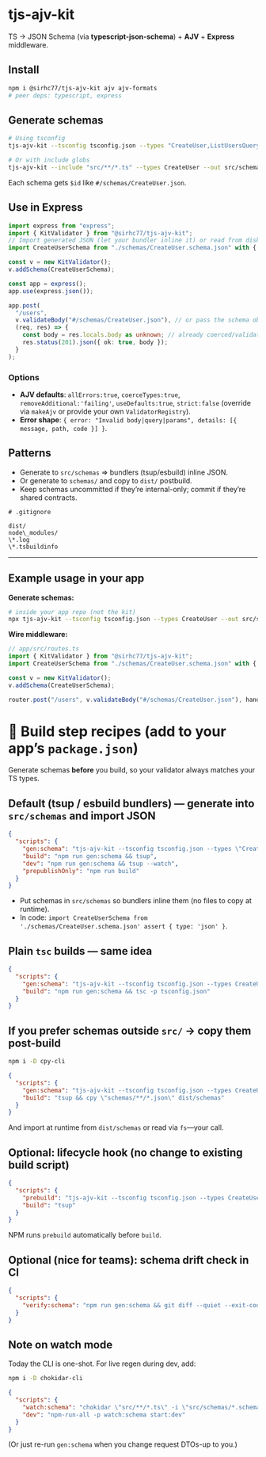 # tjs-ajv-kit

TS → JSON Schema (via **typescript-json-schema**) + **AJV** + **Express** middleware.

## Install

```bash
npm i @sirhc77/tjs-ajv-kit ajv ajv-formats
# peer deps: typescript, express
````

## Generate schemas

```bash
# Using tsconfig
tjs-ajv-kit --tsconfig tsconfig.json --types "CreateUser,ListUsersQuery" --out src/schemas

# Or with include globs
tjs-ajv-kit --include "src/**/*.ts" --types CreateUser --out src/schemas
```

Each schema gets `$id` like `#/schemas/CreateUser.json`.

## Use in Express

```ts
import express from "express";
import { KitValidator } from "@sirhc77/tjs-ajv-kit";
// Import generated JSON (let your bundler inline it) or read from disk
import CreateUserSchema from "./schemas/CreateUser.schema.json" with { type: "json" };

const v = new KitValidator();
v.addSchema(CreateUserSchema);

const app = express();
app.use(express.json());

app.post(
  "/users",
  v.validateBody("#/schemas/CreateUser.json"), // or pass the schema object
  (req, res) => {
    const body = res.locals.body as unknown; // already coerced/validated
    res.status(201).json({ ok: true, body });
  }
);
```

### Options

* **AJV defaults**: `allErrors:true`, `coerceTypes:true`, `removeAdditional:'failing'`, `useDefaults:true`, `strict:false` (override via `makeAjv` or provide your own `ValidatorRegistry`).
* **Error shape**: `{ error: "Invalid body|query|params", details: [{ message, path, code }] }`.

## Patterns

* Generate to `src/schemas` ⇒ bundlers (tsup/esbuild) inline JSON.
* Or generate to `schemas/` and copy to `dist/` postbuild.
* Keep schemas uncommitted if they’re internal-only; commit if they’re shared contracts.

```
# .gitignore

dist/
node\_modules/
\*.log
\*.tsbuildinfo

````

---

## Example usage in your app

**Generate schemas:**

```bash
# inside your app repo (not the kit)
npx tjs-ajv-kit --tsconfig tsconfig.json --types CreateUser --out src/schemas
```

**Wire middleware:**

```ts
// app/src/routes.ts
import { KitValidator } from "@sirhc77/tjs-ajv-kit";
import CreateUserSchema from "./schemas/CreateUser.schema.json" with { type: "json" };

const v = new KitValidator();
v.addSchema(CreateUserSchema);

router.post("/users", v.validateBody("#/schemas/CreateUser.json"), handler);
```

# 🧱 Build step recipes (add to your app’s `package.json`)

Generate schemas **before** you build, so your validator always matches your TS types.

## Default (tsup / esbuild bundlers) — generate into `src/schemas` and import JSON

```json
{
  "scripts": {
    "gen:schema": "tjs-ajv-kit --tsconfig tsconfig.json --types \"CreateUser,ListUsersQuery\" --out src/schemas",
    "build": "npm run gen:schema && tsup",
    "dev": "npm run gen:schema && tsup --watch",
    "prepublishOnly": "npm run build"
  }
}
```

* Put schemas in `src/schemas` so bundlers inline them (no files to copy at runtime).
* In code: `import CreateUserSchema from './schemas/CreateUser.schema.json' assert { type: 'json' }`.

## Plain `tsc` builds — same idea

```json
{
  "scripts": {
    "gen:schema": "tjs-ajv-kit --tsconfig tsconfig.json --types CreateUser --out src/schemas",
    "build": "npm run gen:schema && tsc -p tsconfig.json"
  }
}
```

## If you prefer schemas outside `src/` → copy them post-build

```bash
npm i -D cpy-cli
```

```json
{
  "scripts": {
    "gen:schema": "tjs-ajv-kit --tsconfig tsconfig.json --types CreateUser --out schemas",
    "build": "tsup && cpy \"schemas/**/*.json\" dist/schemas"
  }
}
```

And import at runtime from `dist/schemas` or read via `fs`—your call.

## Optional: lifecycle hook (no change to existing build script)

```json
{
  "scripts": {
    "prebuild": "tjs-ajv-kit --tsconfig tsconfig.json --types CreateUser --out src/schemas",
    "build": "tsup"
  }
}
```

NPM runs `prebuild` automatically before `build`.

## Optional (nice for teams): schema drift check in CI

```json
{
  "scripts": {
    "verify:schema": "npm run gen:schema && git diff --quiet --exit-code -- src/schemas || (echo \"Schemas out of date. Run gen:schema.\" && exit 1)"
  }
}
```

## Note on watch mode

Today the CLI is one-shot. For live regen during dev, add:

```bash
npm i -D chokidar-cli
```

```json
{
  "scripts": {
    "watch:schema": "chokidar \"src/**/*.ts\" -i \"src/schemas/*.schema.json\" -c \"tjs-ajv-kit --tsconfig tsconfig.json --types CreateUser --out src/schemas\"",
    "dev": "npm-run-all -p watch:schema start:dev"
  }
}
```

(Or just re-run `gen:schema` when you change request DTOs-up to you.)

